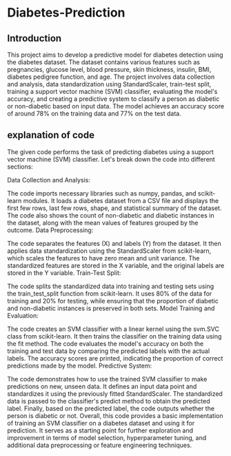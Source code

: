 # Diabetes-Prediction

## Introduction
This project aims to develop a predictive model for diabetes detection using the diabetes dataset. The dataset contains various features such as pregnancies, glucose level, blood pressure, skin thickness, insulin, BMI, diabetes pedigree function, and age. The project involves data collection and analysis, data standardization using StandardScaler, train-test split, training a support vector machine (SVM) classifier, evaluating the model's accuracy, and creating a predictive system to classify a person as diabetic or non-diabetic based on input data. The model achieves an accuracy score of around 78% on the training data and 77% on the test data.

## explanation of code
The given code performs the task of predicting diabetes using a support vector machine (SVM) classifier. Let's break down the code into different sections:

Data Collection and Analysis:

The code imports necessary libraries such as numpy, pandas, and scikit-learn modules.
It loads a diabetes dataset from a CSV file and displays the first few rows, last few rows, shape, and statistical summary of the dataset.
The code also shows the count of non-diabetic and diabetic instances in the dataset, along with the mean values of features grouped by the outcome.
Data Preprocessing:

The code separates the features (X) and labels (Y) from the dataset.
It then applies data standardization using the StandardScaler from scikit-learn, which scales the features to have zero mean and unit variance.
The standardized features are stored in the X variable, and the original labels are stored in the Y variable.
Train-Test Split:

The code splits the standardized data into training and testing sets using the train_test_split function from scikit-learn. It uses 80% of the data for training and 20% for testing, while ensuring that the proportion of diabetic and non-diabetic instances is preserved in both sets.
Model Training and Evaluation:

The code creates an SVM classifier with a linear kernel using the svm.SVC class from scikit-learn.
It then trains the classifier on the training data using the fit method.
The code evaluates the model's accuracy on both the training and test data by comparing the predicted labels with the actual labels.
The accuracy scores are printed, indicating the proportion of correct predictions made by the model.
Predictive System:

The code demonstrates how to use the trained SVM classifier to make predictions on new, unseen data.
It defines an input data point and standardizes it using the previously fitted StandardScaler.
The standardized data is passed to the classifier's predict method to obtain the predicted label.
Finally, based on the predicted label, the code outputs whether the person is diabetic or not.
Overall, this code provides a basic implementation of training an SVM classifier on a diabetes dataset and using it for prediction. It serves as a starting point for further exploration and improvement in terms of model selection, hyperparameter tuning, and additional data preprocessing or feature engineering techniques.
